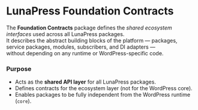 # LunaPress Foundation Contracts

The **Foundation Contracts** package defines the *shared ecosystem interfaces* used across all LunaPress packages.  
It describes the abstract building blocks of the platform — packages, service packages, modules, subscribers, and DI adapters —  
without depending on any runtime or WordPress-specific code.

### Purpose
- Acts as the **shared API layer** for all LunaPress packages.
- Defines contracts for the ecosystem layer (not for the WordPress core).
- Enables packages to be fully independent from the WordPress runtime (`core`).